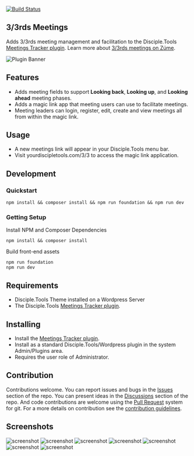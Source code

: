 [![Build Status](https://travis-ci.com/TheCodeZone/disciple-tools-three-thirds.svg?branch=master)](https://travis-ci.com/TheCodeZone/disciple-tools-three-thirds)


## 3/3rds Meetings
Adds 3/3rds meeting management and facilitation to the Disciple.Tools [Meetings Tracker plugin](https://disciple.tools/plugins/comments-tracker/). Learn more about [3/3rds meetings on Zúme](https://zume.training/3-3-group-meeting-pattern/).

![Plugin Banner](https://raw.githubusercontent.com/thecodezone/disciple-tools-three-thirds/master/images/banner.png)



## Features

- Adds meeting fields to support **Looking back**, **Looking up**, and **Looking ahead** meeting phases.
- Adds a magic link app that meeting users can use to facilitate meetings.
- Meeting leaders can login, register, edit, create and view meetings all from within the magic link.


## Usage
- A new meetings link will appear in your Disciple.Tools menu bar.
- Visit yourdiscipletools.com/3/3 to access the magic link application.

## Development

### Quickstart

```
npm install && composer install && npm run foundation && npm run dev
```

### Getting Setup

Install NPM and Composer Dependencies
```
npm install && composer install
```


Build front-end assets
```
npm run foundation
npm run dev
```

## Requirements

- Disciple.Tools Theme installed on a Wordpress Server
- The Disciple.Tools [Meetings Tracker plugin](https://disciple.tools/plugins/comments-tracker/).

## Installing
- Install the [Meetings Tracker plugin](https://disciple.tools/plugins/comments-tracker/).
- Install as a standard Disciple.Tools/Wordpress plugin in the system Admin/Plugins area.
- Requires the user role of Administrator.

## Contribution

Contributions welcome. You can report issues and bugs in the
[Issues](https://github.com/TheCodeZone/disciple-tools-three-thirds/issues) section of the repo. You can present ideas
in the [Discussions](https://github.com/TheCodeZone/disciple-tools-three-thirds/discussions) section of the repo. And
code contributions are welcome using the [Pull Request](https://github.com/TheCodeZone/disciple-tools-three-thirds/pulls)
system for git. For a more details on contribution see the
[contribution guidelines](https://github.com/TheCodeZone/disciple-tools-three-thirds/blob/master/CONTRIBUTING.md).


## Screenshots
![screenshot](https://raw.githubusercontent.com/thecodezone/disciple-tools-three-thirds/master/documentation/screenshots/login.png)
![screenshot](https://raw.githubusercontent.com/thecodezone/disciple-tools-three-thirds/master/documentation/screenshots/menu.png)
![screenshot](https://raw.githubusercontent.com/thecodezone/disciple-tools-three-thirds/master/documentation/screenshots/meetings.png)
![screenshot](https://raw.githubusercontent.com/thecodezone/disciple-tools-three-thirds/master/documentation/screenshots/create.png)
![screenshot](https://raw.githubusercontent.com/thecodezone/disciple-tools-three-thirds/master/documentation/screenshots/edit.png)
![screenshot](https://raw.githubusercontent.com/thecodezone/disciple-tools-three-thirds/master/documentation/screenshots/view.png)
![screenshot](https://raw.githubusercontent.com/thecodezone/disciple-tools-three-thirds/master/documentation/screenshots/desktop.png)
